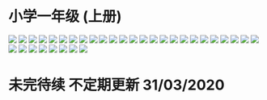 # 小学一年级 (上册) 

 
![](https://github.com/LeoYiChen/Math-CN-Y01-01/blob/master/Y01-01-01%20.jpg)
![](https://github.com/LeoYiChen/Math-CN-Y01-01/blob/master/Y01-01-02%20.jpg)
![](https://github.com/LeoYiChen/Math-CN-Y01-01/blob/master/Y01-01-03%20.jpg)
![](https://github.com/LeoYiChen/Math-CN-Y01-01/blob/master/Y01-01-04%20.jpg)
![](https://github.com/LeoYiChen/Math-CN-Y01-01/blob/master/Y01-01-05%20.jpg)
![](https://github.com/LeoYiChen/Math-CN-Y01-01/blob/master/Y01-01-06%20.jpg)
![](https://github.com/LeoYiChen/Math-CN-Y01-01/blob/master/Y01-01-07%20.jpg)
![](https://github.com/LeoYiChen/Math-CN-Y01-01/blob/master/Y01-01-08%20.jpg)
![](https://github.com/LeoYiChen/Math-CN-Y01-01/blob/master/Y01-01-09%20.jpg)
![](https://github.com/LeoYiChen/Math-CN-Y01-01/blob/master/Y01-01-10%20.jpg)
![](https://github.com/LeoYiChen/Math-CN-Y01-01/blob/master/Y01-01-11%20.jpg)
![](https://github.com/LeoYiChen/Math-CN-Y01-01/blob/master/Y01-01-12%20.jpg)
![](https://github.com/LeoYiChen/Math-CN-Y01-01/blob/master/Y01-01-13%20.jpg)
![](https://github.com/LeoYiChen/Math-CN-Y01-01/blob/master/Y01-01-14%20.jpg)
![](https://github.com/LeoYiChen/Math-CN-Y01-01/blob/master/Y01-01-15%20.jpg)
![](https://github.com/LeoYiChen/Math-CN-Y01-01/blob/master/Y01-01-16%20.jpg)
![](https://github.com/LeoYiChen/Math-CN-Y01-01/blob/master/Y01-01-17%20.jpg)
![](https://github.com/LeoYiChen/Math-CN-Y01-01/blob/master/Y01-01-18%20.jpg)
![](https://github.com/LeoYiChen/Math-CN-Y01-01/blob/master/Y01-01-19%20.jpg)
![](https://github.com/LeoYiChen/Math-CN-Y01-01/blob/master/Y01-01-20%20.jpg)
![](https://github.com/LeoYiChen/Math-CN-Y01-01/blob/master/Y01-01-21%20.jpg)
![](https://github.com/LeoYiChen/Math-CN-Y01-01/blob/master/Y01-01-22%20.jpg)
![](https://github.com/LeoYiChen/Math-CN-Y01-01/blob/master/Y01-01-23%20.jpg)
![](https://github.com/LeoYiChen/Math-CN-Y01-01/blob/master/Y01-01-24%20.jpg)
![](https://github.com/LeoYiChen/Math-CN-Y01-01/blob/master/Y01-01-25%20.jpg)
![](https://github.com/LeoYiChen/Math-CN-Y01-01/blob/master/Y01-01-260%20.jpg)
![](https://github.com/LeoYiChen/Math-CN-Y01-01/blob/master/Y01-01-27%20.jpg)
![](https://github.com/LeoYiChen/Math-CN-Y01-01/blob/master/Y01-01-28%20.jpg)
![](https://github.com/LeoYiChen/Math-CN-Y01-01/blob/master/Y01-01-29%20.jpg)
![](https://github.com/LeoYiChen/Math-CN-Y01-01/blob/master/Y01-01-30%20.jpg)
![](https://github.com/LeoYiChen/Math-CN-Y01-01/blob/master/Y01-01-31%20.jpg)
![](https://github.com/LeoYiChen/Math-CN-Y01-01/blob/master/Y01-01-32%20.jpg)
![](https://github.com/LeoYiChen/Math-CN-Y01-01/blob/master/Y01-01-33%20.jpg)

# 未完待续 不定期更新 31/03/2020
 
